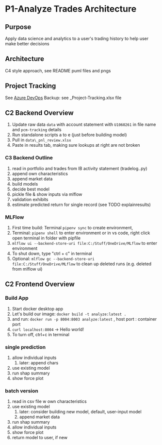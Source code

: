 # P1-Analyze Trades Architecture

## Purpose

Apply data science and analytics to a user's trading history to help user make better decisions

## Architecture

C4 style approach, see README puml files and pngs

## Project Tracking

See [Azure DevOps](https://dev.azure.com/swang4331/P1-AnalyzeTrades/_backlogs/backlog/P1-AnalyzeTrades%20Team/Features/?showParents=true)
Backup: see _Project-Tracking.xlsx file

## C2 Backend Overview

1. Update raw data `data` with account statement with `U1060261` in file name and `pcm-tracking` details
1. Run standalone scripts a to e (just before building model)
1. Pull in `data\_pnl_review.xlsx`
1. Paste in results tab, making sure lookups at right are not broken

### C3 Backend Outline

1. read in portfolio and trades from IB activity statement (tradelog..py)
1. append own characteristics
1. append market data
1. build models
1. decide best model
1. pickle file & show inputs via mlflow
1. validation exhibits
1. estimate predicted return for single record (see TODO explainresults)

### MLFlow

1. First time build: Terminal `pipenv sync` to create environment,
1. Terminal: `pipenv shell` to enter environment or in vs code, right click open terminal in folder with pipfile
1. `mlflow ui --backend-store-uri file:C:/Stuff/OneDrive/MLflow` to enter environment
1. To shut down, type "ctrl + c" in terminal
1. Optional: `mlflow gc --backend-store-uri file:C:/Stuff/OneDrive/MLflow` to clean up deleted runs (e.g. deleted from mlflow ui)

## C2 Frontend Overview

### Build App

1. Start docker desktop app
1. Let's build our image: `docker build -t analyze:latest .`
1. and run: `docker run -p 8004:8003 analyze:latest` ,  host port : container port
1. `curl localhost:8004` -> Hello world!
1. To turn off, ctrl+c in terminal

### single prediction

1. allow individual inputs
    1. later: append chars
1. use existing model
1. run shap summary
1. show force plot

### batch version

1. read in csv file w own characteristics
1. use existing model
    1. later: consider building new model, default, user-input model
    1. append market data
1. run shap summary
1. allow individual inputs
1. show force plot
1. return model to user, if new
